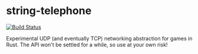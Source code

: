 string-telephone
================

[![Build Status](https://travis-ci.org/AngryLawyer/string-telephone.svg?branch=master)](https://travis-ci.org/AngryLawyer/string-telephone)

Experimental UDP (and eventually TCP) networking abstraction for games in Rust.
The API won't be settled for a while, so use at your own risk!
